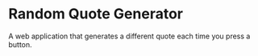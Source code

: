 # Random Quote Generator
 A web application that generates a different quote each time you press a button.
